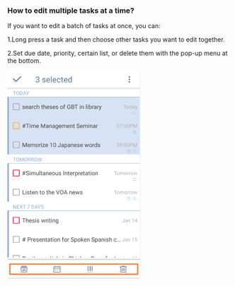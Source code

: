 ### How to edit multiple tasks at a time?
If you want to edit a batch of tasks at once, you can:

1.Long press a task and then choose other tasks you want to edit together.

2.Set due date, priority, certain list, or delete them with the pop-up menu at the bottom.

![](../images/image2.2.2W.png)
